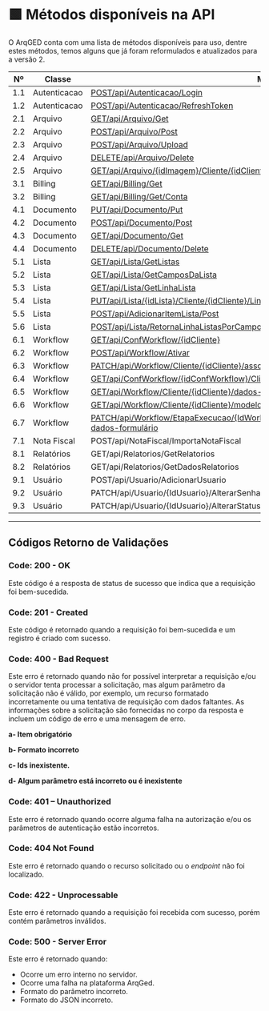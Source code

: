 # 🟩 Métodos disponíveis na API

O ArqGED conta com uma lista de métodos disponíveis para uso, dentre estes métodos, temos alguns que já foram reformulados e atualizados para a versão 2.

<table><thead><tr><th width="92" align="center">Nº</th><th width="138">Classe</th><th width="354">Método</th><th width="101" align="center">Versão</th><th>Status</th></tr></thead><tbody><tr><td align="center">1.1</td><td>Autenticacao</td><td><a href="1.-autenticacao.md#id-1.1-post-api-autenticacao-login">POST/api/Autenticacao/Login</a></td><td align="center">1</td><td>Disponível</td></tr><tr><td align="center">1.2</td><td>Autenticacao</td><td><a href="1.-autenticacao.md#id-1.2-post-api-autenticacao-refreshtoken">POST/api/Autenticacao/RefreshToken</a></td><td align="center">1</td><td>Disponível</td></tr><tr><td align="center">2.1</td><td>Arquivo</td><td><a href="2.-arquivo.md#id-2.1-get-api-arquivo-get">GET/api/Arquivo/Get</a></td><td align="center">1</td><td>Disponível</td></tr><tr><td align="center">2.2</td><td>Arquivo</td><td><a href="2.-arquivo.md#id-2.2-post-api-arquivo-post">POST/api/Arquivo/Post</a></td><td align="center">1</td><td>Disponível</td></tr><tr><td align="center">2.3</td><td>Arquivo</td><td><a href="2.-arquivo.md#id-2.3-post-api-arquivo-upload">POST/api/Arquivo/Upload</a></td><td align="center">1</td><td>Disponível</td></tr><tr><td align="center">2.4</td><td>Arquivo</td><td><a href="2.-arquivo.md#id-2.4-delete-api-arquivo-delete">DELETE/api/Arquivo/Delete</a></td><td align="center">1</td><td>Disponível</td></tr><tr><td align="center">2.5</td><td>Arquivo</td><td><a href="2.-arquivo.md#id-2.5-get-api-arquivo-idimagem-cliente-idcliente">GET/api/Arquivo/{idImagem}/Cliente/{idCliente}</a></td><td align="center">1</td><td>Disponível</td></tr><tr><td align="center">3.1</td><td>Billing</td><td><a href="3.-billing.md#id-3.1-get-api-billing-get">GET/api/Billing/Get</a></td><td align="center">1</td><td>Disponível</td></tr><tr><td align="center">3.2</td><td>Billing</td><td><a href="3.-billing.md#id-3.2-get-api-billing-get-conta">GET/api/Billing/Get/Conta</a></td><td align="center">1</td><td>Disponível</td></tr><tr><td align="center">4.1</td><td>Documento</td><td><a href="4.-documento.md#id-4.1-put-api-documento-put">PUT/api/Documento/Put</a></td><td align="center">1</td><td>Disponível</td></tr><tr><td align="center">4.2</td><td>Documento</td><td><a href="4.-documento.md#id-4.2-post-api-documento-post">POST/api/Documento/Post</a></td><td align="center">1</td><td>Disponível</td></tr><tr><td align="center">4.3</td><td>Documento</td><td><a href="4.-documento.md#id-4.3-get-api-documento-get">GET/api/Documento/Get</a></td><td align="center">1</td><td>Disponível</td></tr><tr><td align="center">4.4</td><td>Documento</td><td><a href="4.-documento.md#id-4.4-delete-api-documento-delete">DELETE/api/Documento/Delete</a></td><td align="center">1</td><td>Disponível</td></tr><tr><td align="center">5.1</td><td>Lista</td><td><a href="5.-lista.md#id-5.1-get-api-lista-getlistas">GET/api/Lista/GetListas</a></td><td align="center">1</td><td>Disponível</td></tr><tr><td align="center">5.2</td><td>Lista</td><td><a href="5.-lista.md#id-5.2-get-api-lista-getcamposdalista">GET/api/Lista/GetCamposDaLista</a></td><td align="center">1</td><td>Disponível</td></tr><tr><td align="center">5.3</td><td>Lista</td><td><a href="5.-lista.md#id-5.3-get-api-lista-getlinhalista">GET/api/Lista/GetLinhaLista</a></td><td align="center">1</td><td>Disponível</td></tr><tr><td align="center">5.4</td><td>Lista</td><td><a href="5.-lista.md#id-5.4.put-api-lista-idlista-cliente-idcliente-linhalista-idlinhalista">PUT/api/Lista/{idLista}/Cliente/{idCliente}/LinhaLista/{idLinhaLista}</a></td><td align="center">1</td><td>Disponível</td></tr><tr><td align="center">5.5</td><td>Lista</td><td><a href="5.-lista.md#id-5.5-post-api-adicionaritemlista-post">POST/api/AdicionarItemLista/Post</a></td><td align="center">1</td><td>Disponível</td></tr><tr><td align="center">5.6</td><td>Lista</td><td><a href="5.-lista.md#id-5.6.post-api-lista-retornalinhalistasporcampovalor-idlista-idunidade-idcliente">POST/api/Lista/RetornaLinhaListasPorCampoValor/{idLista}/{idUnidade}/{idCliente}</a></td><td align="center">1</td><td>Disponível</td></tr><tr><td align="center">6.1</td><td>Workflow</td><td><a href="6.-workflow.md#id-6.1-get-api-confworkflow-idcliente">GET/api/ConfWorkflow/{idCliente}</a></td><td align="center">1</td><td>Disponível</td></tr><tr><td align="center">6.2</td><td>Workflow</td><td><a href="6.-workflow.md#id-6.2-post-api-workflow-ativar">POST/api/Workflow/Ativar</a></td><td align="center">1</td><td>Disponível</td></tr><tr><td align="center">6.3</td><td>Workflow</td><td><a href="6.-workflow.md#id-6.3-patch-api-workflow-cliente-idcliente-associar-documentos">PATCH/api/Workflow/Cliente/{idCliente}/associar-documentos</a></td><td align="center">1</td><td>Disponível</td></tr><tr><td align="center">6.4</td><td>Workflow</td><td><a href="6.-workflow.md#id-6.4.get-api-confworkflow-idconfworkflow-cliente-idcliente-fluxos-ativados">GET/api/ConfWorkflow/{idConfWorkflow}/Cliente/{idCliente}/fluxos-ativados</a></td><td align="center">1</td><td>Disponível</td></tr><tr><td align="center">6.5</td><td>Workflow</td><td><a href="6.-workflow.md#id-6.5-get-api-workflow-cliente-idcliente-dados-fluxo">GET/api/Workflow/Cliente/{idCliente}/dados-fluxo</a></td><td align="center">1</td><td>Disponível</td></tr><tr><td align="center">6.6</td><td>Workflow</td><td><a href="6.-workflow.md#id-6.6-get-api-workflow-cliente-idcliente-modelo-fluxo">GET/api/Workflow/Cliente/{idCliente}/modelo-fluxo</a></td><td align="center">1</td><td>Disponível</td></tr><tr><td align="center">6.7</td><td>Workflow</td><td><a href="6.-workflow.md#id-6.7.patch-api-workflow-etapaexecucao-idworkflowetapaexecucao-cliente-idcliente-atualizar-dados-formu">PATCH/api/Workflow/EtapaExecucao/{IdWorkflowEtapaExecucao}/Cliente/{idCliente}/atualizar-dados-formulário</a></td><td align="center">1</td><td>Disponível</td></tr><tr><td align="center">7.1</td><td>Nota Fiscal</td><td>POST/api/NotaFiscal/ImportaNotaFiscal</td><td align="center">1</td><td>Disponível</td></tr><tr><td align="center">8.1</td><td>Relatórios</td><td>GET/api/Relatorios/GetRelatorios</td><td align="center">1</td><td>Disponível</td></tr><tr><td align="center">8.2</td><td>Relatórios</td><td>GET/api/Relatorios/GetDadosRelatorios</td><td align="center">1</td><td>Disponível</td></tr><tr><td align="center">9.1</td><td>Usuário</td><td>POST/api/Usuario/AdicionarUsuario</td><td align="center">1</td><td>Disponível</td></tr><tr><td align="center">9.2</td><td>Usuário</td><td>PATCH/api/Usuario/{IdUsuario}/AlterarSenhaUsuario</td><td align="center">1</td><td>Disponível</td></tr><tr><td align="center">9.3</td><td>Usuário</td><td>PATCH/api/Usuario/{IdUsuario}/AlterarStatusUsuario</td><td align="center">1</td><td>Disponível</td></tr></tbody></table>

***

## Códigos Retorno de Validações

### Code: 200 - OK

Este código é a resposta de status de sucesso que indica que a requisição foi bem-sucedida.

### Code: 201 - Created

Este código é retornado quando a requisição foi bem-sucedida e um registro é criado com sucesso.

### Code: 400 - Bad Request

Este erro é retornado quando não for possível interpretar a requisição e/ou o servidor tenta processar a solicitação, mas algum parâmetro da solicitação não é válido, por exemplo, um recurso formatado incorretamente ou uma tentativa de requisição com dados faltantes. As informações sobre a solicitação são fornecidas no corpo da resposta e incluem um código de erro e uma mensagem de erro.

**a-      Item obrigatório**

**b-      Formato incorreto**

**c-       Ids inexistente.**

**d-      Algum parâmetro está incorreto ou é inexistente**

### Code: 401 – Unauthorized

Este erro é retornado quando ocorre alguma falha na autorização e/ou os parâmetros de autenticação estão incorretos.

### Code: 404 Not Found

Este erro é retornado quando o recurso solicitado ou o _endpoint_ não foi localizado.

### Code: 422 - Unprocessable

Este erro é retornado quando a requisição foi recebida com sucesso, porém contém parâmetros inválidos.

### Code: 500  - Server Error

Este erro é retornado quando:

* Ocorre um erro interno no servidor.
* Ocorre uma falha na plataforma ArqGed.
* Formato do parâmetro incorreto.
* Formato do JSON incorreto.

&#x20;
